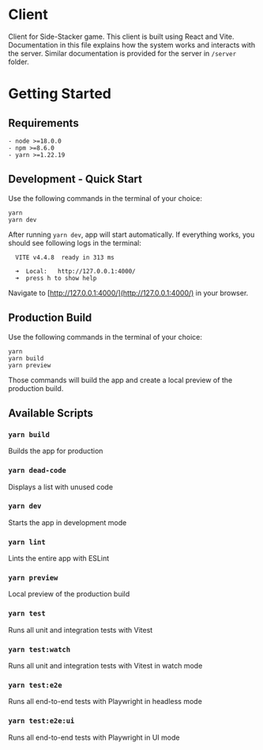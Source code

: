 # Client

Client for Side-Stacker game. This client is built using React and Vite. Documentation in this file explains how the system works and interacts with the server. Similar documentation is provided for the server in `/server` folder.

# Getting Started

## Requirements

```
- node >=18.0.0
- npm >=8.6.0
- yarn >=1.22.19
```

## Development - Quick Start

Use the following commands in the terminal of your choice:

```
yarn
yarn dev
```

After running `yarn dev`, app will start automatically. If everything works, you should see following logs in the terminal:

```
  VITE v4.4.8  ready in 313 ms

  ➜  Local:   http://127.0.0.1:4000/
  ➜  press h to show help
```

Navigate to [http://127.0.0.1:4000/](http://127.0.0.1:4000/) in your browser.

## Production Build

Use the following commands in the terminal of your choice:

```
yarn
yarn build
yarn preview
```

Those commands will build the app and create a local preview of the production build.

## Available Scripts

### `yarn build`
Builds the app for production

### `yarn dead-code`
Displays a list with unused code

### `yarn dev`
Starts the app in development mode

### `yarn lint`
Lints the entire app with ESLint

### `yarn preview`
Local preview of the production build

### `yarn test`
Runs all unit and integration tests with Vitest

### `yarn test:watch`
Runs all unit and integration tests with Vitest in watch mode

### `yarn test:e2e`
Runs all end-to-end tests with Playwright in headless mode

### `yarn test:e2e:ui`
Runs all end-to-end tests with Playwright in UI mode